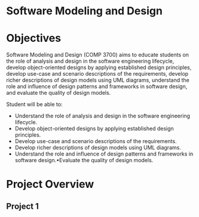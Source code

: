 # Software Modeling and Design

# Objectives
Software Modeling and Design (COMP 3700) aims to educate students on the role of analysis and design in the software engineering lifecycle, develop object-oriented designs by applying established design principles, develop use-case and scenario descriptions of the requirements, develop richer descriptions of design models using UML diagrams, understand the role and influence of design patterns and frameworks in software design, and evaluate the quality of design models.

Student will be able to:
* Understand the role of analysis and design in the software engineering lifecycle.
* Develop object-oriented designs by applying established design principles.
* Develop use-case and scenario descriptions of the requirements.
* Develop richer descriptions of design models using UML diagrams.
* Understand the role and influence of design patterns and frameworks in software design.•Evaluate the quality of design models.

# Project Overview
## Project 1
